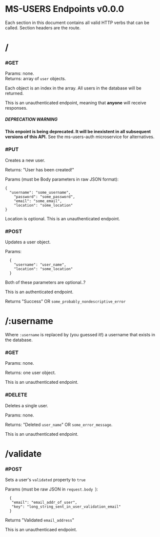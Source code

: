 # MS-USERS Endpoints v0.0.0

Each section in this document contains all valid HTTP verbs that can
be called.  Section headers are the route.

# /
### #GET 
Params: none.  
Returns: array of `user` objects.  

Each object is an index in the array.
All users in the database will be returned.

This is an unauthenticated endpoint, meaning that **anyone** will receive responses.

##### DEPRECATION WARNING

**This enpoint is being deprecated.  It will be inexistent in all subsequent 
versions of this API.**  See the ms-users-auth microservice for alternatives.

### #PUT
Creates a new user.

Returns: "User has been created!"

Params (must be Body parameters in raw JSON format):

    {
      "username": "some_username",
        "password": "some_password",
        "email": "some_email",
        "location": "some_location"
    }

Location is optional. This is an unauthenticated endpoint.

### #POST
Updates a user object.

Params: 

      {
        "username": "user_name",
        "location": "some_location"
      }
      
Both of these parameters are optional..?
  
This is an authenticated endpoint.

Returns "Success" OR `some_probably_nondescriptive_error`
# /:username
Where `:username` is replaced by (you guessed it!) a username that exists in the database.

### #GET

Params: none.

Returns: one user object. 

This is an unauthenticated endpoint.

### #DELETE
Deletes a single user.

Params: none.

Returns: "Deleted `user_name`" OR `some_error_message`.

This is an unauthenticated endpoint.

# /validate

### #POST
Sets a user's `validated` property to `true`

Params (must be raw JSON in `request.body `): 

      {
       "email": "email_addr_of_user",
       "key": "long_string_sent_in_user_validation_email"
      }
      
Returns "Validated `email_address`"

This is an unauthenticaed endpoint.